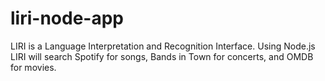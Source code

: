 # liri-node-app
LIRI is a Language Interpretation and Recognition Interface.  Using Node.js LIRI will search Spotify for songs, Bands in Town for concerts, and OMDB for movies.
